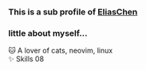 ### This is a sub profile of [EliasChen](https://github.com/chenelias/)
### little about myself...
🐱 A lover of cats, neovim, linux\
✨ Skills 08
